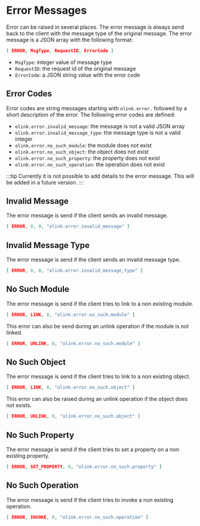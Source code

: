 # Error Messages

Error can be raised in several places. The error message is always send back to the client with the message type of the original message. The error message is a JSON array with the following format:

```json
[ ERROR, MsgType, RequestID, ErrorCode ]
```

- `MsgType`: integer value of message type
- `RequestID`: the request id of the original message
- `ErrorCode`: a JSON string value with the error code


## Error Codes

Error codes are string messages starting with `olink.error.` followed by a short description of the error. The following error codes are defined:

- `olink.error.invalid_message`: the message is not a valid JSON array
- `olink.error.invalid_message_type`: the message type is not a valid integer
- `olink.error.no_such_module`: the module does not exist
- `olink.error.no_such_object`: the object does not exist
- `olink.error.no_such_property`: the property does not exist
- `olink.error.no_such_operation`: the operation does not exist


:::tip
Currently it is not possible to add details to the error message. This will be added in a future version.
:::

## Invalid Message

The error message is send if the client sends an invalid message.

```json
[ ERROR, 0, 0, "olink.error.invalid_message" ]
```

## Invalid Message Type

The error message is send if the client sends an invalid message type.

```json
[ ERROR, 0, 0, "olink.error.invalid_message_type" ]
```

## No Such Module

The error message is send if the client tries to link to a non existing module.

```json
[ ERROR, LINK, 0, "olink.error.no_such.module" ]
```

This error can also be send during an unlink operation if the module is not linked.

```json
[ ERROR, UNLINK, 0, "olink.error.no_such.module" ]
```

## No Such Object

The error message is send if the client tries to link to a non existing object.

```json
[ ERROR, LINK, 0, "olink.error.no_such.object" ]
```

This error can also be raised during an unlink operation if the object does not exists.

```json
[ ERROR, UNLINK, 0, "olink.error.no_such.object" ]
```

## No Such Property

The error message is send if the client tries to set a property on a non existing property.

```json
[ ERROR, SET_PROPERTY, 0, "olink.error.no_such.property" ]
```

## No Such Operation

The error message is send if the client tries to invoke a non existing operation.

```json
[ ERROR, INVOKE, 0, "olink.error.no_such.operation" ]
```

